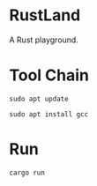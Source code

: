 # RustLand
A Rust playground.

# Tool Chain
`sudo apt update`

`sudo apt install gcc`

# Run
`cargo run`
